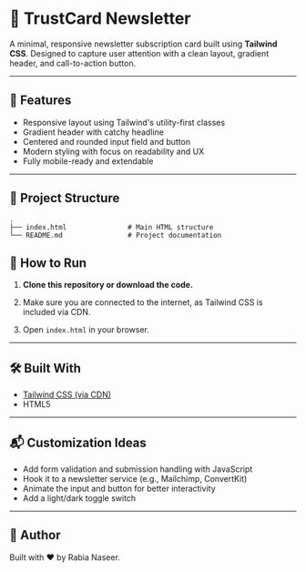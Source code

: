 # 📰 TrustCard Newsletter

A minimal, responsive newsletter subscription card built using **Tailwind CSS**. Designed to capture user attention with a clean layout, gradient header, and call-to-action button.

---

## 📌 Features

- Responsive layout using Tailwind's utility-first classes
- Gradient header with catchy headline
- Centered and rounded input field and button
- Modern styling with focus on readability and UX
- Fully mobile-ready and extendable

---

## 🧱 Project Structure

```plaintext
.
├── index.html               # Main HTML structure
└── README.md                # Project documentation

```

## 🚀 How to Run

1. **Clone this repository or download the code.**

2. Make sure you are connected to the internet, as Tailwind CSS is included via CDN.

3. Open `index.html` in your browser.

---

## 🛠️ Built With

- [Tailwind CSS (via CDN)](https://tailwindcss.com/)
- HTML5

---

## 📬 Customization Ideas

- Add form validation and submission handling with JavaScript
- Hook it to a newsletter service (e.g., Mailchimp, ConvertKit)
- Animate the input and button for better interactivity
- Add a light/dark toggle switch

---

## 👤 Author

Built with ❤️ by Rabia Naseer.
